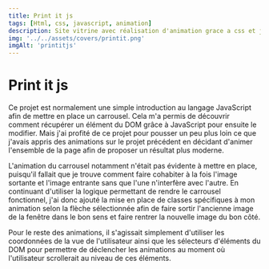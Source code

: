 ```yaml
---
title: Print it js
tags: [Html, css, javascript, animation]
description: Site vitrine avec réalisation d'animation grace a css et js
img: '../../assets/covers/printit.png'
imgAlt: 'printitjs'
---
```


# Print it js

Ce projet est normalement une simple introduction au langage JavaScript afin de mettre en place un carrousel. Cela m'a permis de découvrir comment récupérer un élément du DOM grâce à JavaScript pour ensuite le modifier. Mais j'ai profité de ce projet pour pousser un peu plus loin ce que j'avais appris des animations sur le projet précédent en décidant d'animer l'ensemble de la page afin de proposer un résultat plus moderne.

L'animation du carrousel notamment n'était pas évidente à mettre en place, puisqu'il fallait que je trouve comment faire cohabiter à la fois l'image sortante et l'image entrante sans que l'une n'interfère avec l'autre. En continuant d'utiliser la logique permettant de rendre le carrousel fonctionnel, j'ai donc ajouté la mise en place de classes spécifiques à mon animation selon la flèche sélectionnée afin de faire sortir l'ancienne image de la fenêtre dans le bon sens et faire rentrer la nouvelle image du bon côté.

Pour le reste des animations, il s'agissait simplement d'utiliser les coordonnées de la vue de l'utilisateur ainsi que les sélecteurs d'éléments du DOM pour permettre de déclencher les animations au moment où l'utilisateur scrollerait au niveau de ces éléments.
